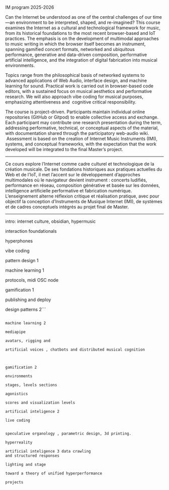 IM program 2025-2026

Can the Internet be understood as one of the central challenges of our time—an environment to be interpreted, shaped, and re-imagined? This course examines the Internet as a cultural and technological framework for music, from its historical foundations to the most recent browser-based and IoT practices. The emphasis is on the development of multimodal approaches to music writing in which the browser itself becomes an instrument, spanning gamified concert formats, networked and ubiquitous performance, generative and data-driven composition, performative artificial intelligence, and the integration of digital fabrication into musical environments.

Topics range from the philosophical basis of networked systems to advanced applications of Web Audio, interface design, and machine learning for sound. Practical work is carried out in browser-based code editors, with a sustained focus on musical aesthetics and performative research. We will also approach vibe coding for musical purposes, emphasizing attentiveness and  cognitive critical responsibility.

The course is project-driven. Participants maintain individual online repositories (GitHub or Gitpod) to enable collective access and exchange. Each participant may contribute one research presentation during the term, addressing performative, technical, or conceptual aspects of the material, with documentation shared through the participatory web-audio wiki.  Assessment is based on the creation of Internet Music Instruments (IMI), systems, and conceptual frameworks, with the expectation that the work developed will be integrated to the final Master’s project.

---
Ce cours explore l’Internet comme cadre culturel et technologique de la création musicale. De ses fondations historiques aux pratiques actuelles du Web et de l’IoT, il met l’accent sur le développement d’approches multimodales où le navigateur devient instrument : concerts ludifiés, performance en réseau, composition générative et basée sur les données, intelligence artificielle performative et fabrication numérique. L’enseignement alterne réflexion critique et réalisation pratique, avec pour objectif la conception d’Instruments de Musique Internet (IMI), de systèmes et de cadres conceptuels intégrés au projet final de Master.

---

intro: internet culture, obsidian, hypermusic

interaction foundationals

hyperphones

vibe coding

pattern design 1

machine learning 1

protocols, midi OSC node 



gamification 1

publishing and deploy

design patterns  2```


```

machine learning 2

mediapipe 

avatars, rigging and 

artificial voices , chatbots and distributed musical cognition



gamification 2

environments

stages, levels sections 

agonistics

scores and visualization levels

artificial inteligence 2

live coding 


speculative organology , parametric design, 3d printing. 

hyperreality 

artificial inteligence 3 data crawling 
and structured responses

lighting and stage 

toward a theory of unified hyperperformance

projects



